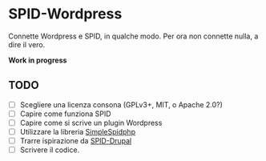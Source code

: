 # SPID-Wordpress

Connette Wordpress e SPID, in qualche modo. Per ora non connette nulla, a dire il vero.

**Work in progress**

## TODO
- [ ] Scegliere una licenza consona (GPLv3+, MIT, o Apache 2.0?)
- [ ] Capire come funziona SPID
- [ ] Capire come si scrive un plugin Wordpress
- [ ] Utilizzare la libreria [SimpleSpidphp](https://github.com/dev4pa/simplespidphp)
- [ ] Trarre ispirazione da [SPID-Drupal](https://github.com/dev4pa/spid-drupal)
- [ ] Scrivere il codice.